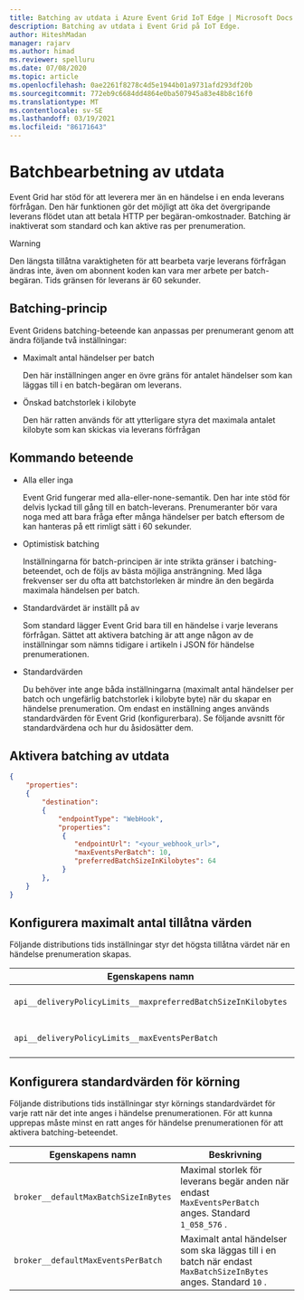 ```yaml
---
title: Batching av utdata i Azure Event Grid IoT Edge | Microsoft Docs
description: Batching av utdata i Event Grid på IoT Edge.
author: HiteshMadan
manager: rajarv
ms.author: himad
ms.reviewer: spelluru
ms.date: 07/08/2020
ms.topic: article
ms.openlocfilehash: 0ae2261f8278c4d5e1944b01a9731afd293df20b
ms.sourcegitcommit: 772eb9c6684dd4864e0ba507945a83e48b8c16f0
ms.translationtype: MT
ms.contentlocale: sv-SE
ms.lasthandoff: 03/19/2021
ms.locfileid: "86171643"
---
```

# <a name="output-batching"></a>Batchbearbetning av utdata

Event Grid har stöd för att leverera mer än en händelse i en enda leverans förfrågan. Den här funktionen gör det möjligt att öka det övergripande leverans flödet utan att betala HTTP per begäran-omkostnader. Batching är inaktiverat som standard och kan aktive ras per prenumeration.

> [!WARNING]
> Den längsta tillåtna varaktigheten för att bearbeta varje leverans förfrågan ändras inte, även om abonnent koden kan vara mer arbete per batch-begäran. Tids gränsen för leverans är 60 sekunder.

## <a name="batching-policy"></a>Batching-princip

Event Gridens batching-beteende kan anpassas per prenumerant genom att ändra följande två inställningar:

* Maximalt antal händelser per batch

  Den här inställningen anger en övre gräns för antalet händelser som kan läggas till i en batch-begäran om leverans.

* Önskad batchstorlek i kilobyte

  Den här ratten används för att ytterligare styra det maximala antalet kilobyte som kan skickas via leverans förfrågan

## <a name="batching-behavior"></a>Kommando beteende

* Alla eller inga

  Event Grid fungerar med alla-eller-none-semantik. Den har inte stöd för delvis lyckad till gång till en batch-leverans. Prenumeranter bör vara noga med att bara fråga efter många händelser per batch eftersom de kan hanteras på ett rimligt sätt i 60 sekunder.

* Optimistisk batching

  Inställningarna för batch-principen är inte strikta gränser i batching-beteendet, och de följs av bästa möjliga ansträngning. Med låga frekvenser ser du ofta att batchstorleken är mindre än den begärda maximala händelsen per batch.

* Standardvärdet är inställt på av

  Som standard lägger Event Grid bara till en händelse i varje leverans förfrågan. Sättet att aktivera batching är att ange någon av de inställningar som nämns tidigare i artikeln i JSON för händelse prenumerationen.

* Standardvärden

  Du behöver inte ange båda inställningarna (maximalt antal händelser per batch och ungefärlig batchstorlek i kilobyte byte) när du skapar en händelse prenumeration. Om endast en inställning anges används standardvärden för Event Grid (konfigurerbara). Se följande avsnitt för standardvärdena och hur du åsidosätter dem.

## <a name="turn-on-output-batching"></a>Aktivera batching av utdata

```json
{
    "properties":
    {
        "destination":
        {
            "endpointType": "WebHook",
            "properties":
             {
                "endpointUrl": "<your_webhook_url>",
                "maxEventsPerBatch": 10,
                "preferredBatchSizeInKilobytes": 64
             }
        },
    }
}
```

## <a name="configuring-maximum-allowed-values"></a>Konfigurera maximalt antal tillåtna värden

Följande distributions tids inställningar styr det högsta tillåtna värdet när en händelse prenumeration skapas.

| Egenskapens namn | Beskrivning |
| ------------- | ----------- | 
| `api__deliveryPolicyLimits__maxpreferredBatchSizeInKilobytes` | Högsta tillåtna värde för `PreferredBatchSizeInKilobytes` ratten. Standard `1033` .
| `api__deliveryPolicyLimits__maxEventsPerBatch` | Högsta tillåtna värde för `MaxEventsPerBatch` ratten. Standard `50` .

## <a name="configuring-runtime-default-values"></a>Konfigurera standardvärden för körning

Följande distributions tids inställningar styr körnings standardvärdet för varje ratt när det inte anges i händelse prenumerationen. För att kunna upprepas måste minst en ratt anges för händelse prenumerationen för att aktivera batching-beteendet.

| Egenskapens namn | Beskrivning |
| ------------- | ----------- |
| `broker__defaultMaxBatchSizeInBytes` | Maximal storlek för leverans begär anden när endast `MaxEventsPerBatch` anges. Standard `1_058_576` .
| `broker__defaultMaxEventsPerBatch` | Maximalt antal händelser som ska läggas till i en batch när endast `MaxBatchSizeInBytes` anges. Standard `10` .

